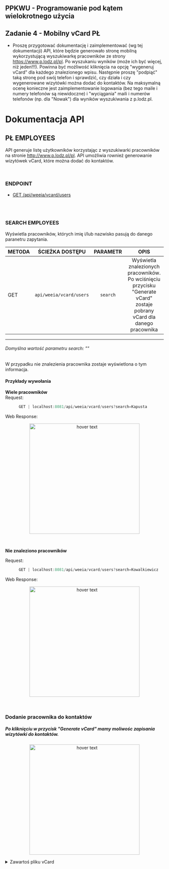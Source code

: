 ## PPKWU - Programowanie pod kątem wielokrotnego użycia
## Zadanie 4 - Mobilny vCard PŁ
* Proszę przygotować dokumentację i zaimplementować (wg tej dokumentacji) API, które będzie generowało stronę mobilną wykorzystującą wyszukiwarkę pracowników ze strony https://www.p.lodz.pl/pl. Po wyszukaniu wyników (może ich być więcej, niż jeden!!!). Powinna być możliwość kliknięcia na opcję "wygeneruj vCard" dla każdego znalezionego wpisu. Następnie proszę "podpiąć" taką stronę pod swój telefon i sprawdzić, czy działa i czy wygenerowane wizytówki można dodać do kontaktów. Na maksymalną ocenę konieczne jest zaimplementowanie logowania (bez tego maile i numery telefonów są niewidoczne) i "wyciągania" maili i numerów telefonów (np. dla "Nowak") dla wyników wyszukiwania z p.lodz.pl.

 **Dokumentacja API**
 ===================
 
 ## **PŁ EMPLOYEES**

API generuje listę użytkowników korzystając z wyszukiwarki pracowników na stronie http://www.p.lodz.pl/pl.
API umożliwia rownież generowanie wizytówek vCard, które można dodać do kontaktów.
   
<br /> 

### ENDPOINT
* [GET    /api/weeia/vcard/users](#search-employees)

<br />

<br />  

### **SEARCH EMPLOYEES**
Wyświetla pracowników, których imię i/lub nazwisko pasują do danego paranetru zapytania.



| METODA |     ŚCIEŻKA DOSTĘPU     | PARAMETR |                                                           OPIS                                                           |
| ------ | :---------------------: | :------: | :----------------------------------------------------------------------------------------------------------------------: |
| GET    | `api/weeia/vcard/users` | `search` | Wyświetla znalezionych pracowników. Po wciśnięciu przycisku "Generate vCard" zostaje pobrany vCard dla danego pracownika |
-----
###### Domyślna wartość parametru search: ""

W przypadku nie znalezienia pracownika zostaje wyświetlona o tym informacja.
#### **Przykłady wywołania**

 **Wiele pracowników**
 <br>
Request: 
```java
      GET | localhost:8081/api/weeia/vcard/users?search=Kapusta 
```
Web Response:

<p align="center">
  <img src="https://i.imgur.com/dLoXwh6.jpg" width="350" title="hover text">
</p>
<br>

 **Nie znaleziono pracowników**
 <br>

Request: 
```java
      GET | localhost:8081/api/weeia/vcard/users?search=Kowalkiewicz
```
Web Response:

<p align="center">
  <img src="https://i.imgur.com/iksnGrd.jpg" width="350" title="hover text">
</p>
  
  <br />
  
### **Dodanie pracownika do kontaktów**
##### Po kliknięciu w przycisk "Generate vCard" mamy moliwośc zapisania wizytówki do kontaktów.
 
<p align="center">
  <img src="https://i.imgur.com/5EeIQUo.gif" width="350" title="hover text">
</p>
  


<details>
    <summary>Zawartoś pliku vCard</summary>
    <p>
     
    ``` 
    BEGIN:VCARD
    VERSION:3.0
    N:Kapusta;Imię
    FN:Imię Kapusta
    ORG:I24 - Instytut Informatyki Stosowanej
    END:VCARD
    ```  
</p></details>
